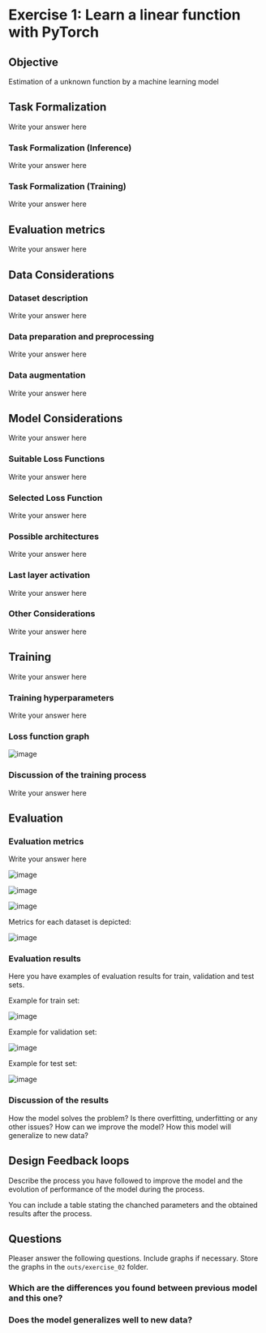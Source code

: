 
# Exercise 1: Learn a linear function with PyTorch

## Objective

Estimation of a unknown function by a machine learning model

## Task Formalization

Write your answer here

### Task Formalization (Inference)

Write your answer here
### Task Formalization (Training)

Write your answer here

## Evaluation metrics

Write your answer here

## Data Considerations

### Dataset description

Write your answer here

### Data preparation and preprocessing

Write your answer here

### Data augmentation

Write your answer here

## Model Considerations

Write your answer here

### Suitable Loss Functions

Write your answer here

### Selected Loss Function

Write your answer here

### Possible architectures

Write your answer here

### Last layer activation

Write your answer here

### Other Considerations

Write your answer here

## Training

Write your answer here

### Training hyperparameters

Write your answer here

### Loss function graph

![image](../../outs/exercise_02/loss_plot.png)

### Discussion of the training process

Write your answer here

## Evaluation

### Evaluation metrics

Write your answer here

![image](../../outs/exercise_02/train_regression_plot.png)

![image](../../outs/exercise_02/validation_regression_plot.png)

![image](../../outs/exercise_02/test_regression_plot.png)

Metrics for each dataset is depicted: 

![image](../../outs/exercise_02/metrics.png)

### Evaluation results

Here you have examples of evaluation results for train, validation and test sets.

Example for train set:

![image](../../outs/exercise_02/train_data_points_plot.png)


Example for validation set:

![image](../../outs/exercise_02/validation_data_points_plot.png)


Example for test set:

![image](../../outs/exercise_02/test_data_points_plot.png)


### Discussion of the results

How the model solves the problem?
Is there overfitting, underfitting or any other issues? 
How can we improve the model?
How this model will generalize to new data?

## Design Feedback loops

Describe the process you have followed to improve the model and the evolution of performance of the model during the process.

You can include a table stating the chanched parameters and the obtained results after the process.


## Questions

Pleaser answer the following questions. Include graphs if necessary. Store the graphs in the `outs/exercise_02` folder.

### Which are the differences you found between previous model and this one?

### Does the model generalizes well to new data?






